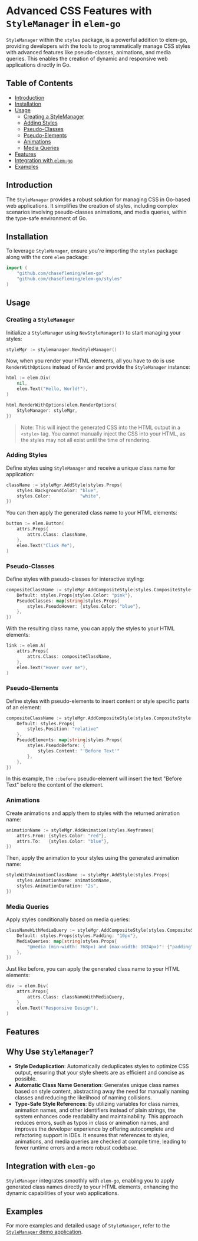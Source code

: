 # Advanced CSS Features with `StyleManager` in `elem-go`

`StyleManager` within the `styles` package, is a powerful addition to elem-go, providing developers with the tools to programmatically manage CSS styles with advanced features like pseudo-classes, animations, and media queries. This enables the creation of dynamic and responsive web applications directly in Go.

## Table of Contents

- [Introduction](#introduction)
- [Installation](#installation)
- [Usage](#usage)
    - [Creating a StyleManager](#creating-a-stylemanager)
    - [Adding Styles](#adding-styles)
    - [Pseudo-Classes](#pseudo-classes)
    - [Pseudo-Elements](#pseudo-elements)
    - [Animations](#animations)
    - [Media Queries](#media-queries)
- [Features](#features)
- [Integration with `elem-go`](#integration-with-elem-go)
- [Examples](#examples)

## Introduction

The `StyleManager` provides a robust solution for managing CSS in Go-based web applications. It simplifies the creation of styles, including complex scenarios involving pseudo-classes animations, and media queries, within the type-safe environment of Go.

## Installation

To leverage `StyleManager`, ensure you're importing the `styles` package along with the core `elem` package:

```go
import (
    "github.com/chasefleming/elem-go"
    "github.com/chasefleming/elem-go/styles"
)
```

## Usage

### Creating a `StyleManager`

Initialize a `StyleManager` using `NewStyleManager()` to start managing your styles:

```go
styleMgr := stylemanager.NewStyleManager()
```

Now, when you render your HTML elements, all you have to do is use `RenderWithOptions` instead of `Render` and provide the `StyleManager` instance:

```go
html := elem.Div(
    nil,
    elem.Text("Hello, World!"),
)

html.RenderWithOptions(elem.RenderOptions{
    StyleManager: styleMgr,
})
```

> Note: This will inject the generated CSS into the HTML output in a `<style>` tag. You cannot manually inject the CSS into your HTML, as the styles may not all exist until the time of rendering.

### Adding Styles

Define styles using `StyleManager` and receive a unique class name for application:

```go
className := styleMgr.AddStyle(styles.Props{
    styles.BackgroundColor: "blue",
    styles.Color:           "white",
})
```

You can then apply the generated class name to your HTML elements:

```go
button := elem.Button(
    attrs.Props{
        attrs.Class: className,
    },
    elem.Text("Click Me"),
)
```

### Pseudo-Classes

Define styles with pseudo-classes for interactive styling:

```go
compositeClassName := styleMgr.AddCompositeStyle(styles.CompositeStyle{
    Default: styles.Props{styles.Color: "pink"},
    PseudoClasses: map[string]styles.Props{
        styles.PseudoHover: {styles.Color: "blue"},
    },
})
```

With the resulting class name, you can apply the styles to your HTML elements:

```go
link := elem.A(
    attrs.Props{
        attrs.Class: compositeClassName,
    },
    elem.Text("Hover over me"),
)
```

### Pseudo-Elements

Define styles with pseudo-elements to insert content or style specific parts of an element:

```go
compositeClassName := styleMgr.AddCompositeStyle(styles.CompositeStyle{
    Default: styles.Props{
		styles.Position: "relative"
	},
    PseudoElements: map[string]styles.Props{
        styles.PseudoBefore: {
			styles.Content: "'Before Text'"
		},
    },
})
```

In this example, the `::before` pseudo-element will insert the text "Before Text" before the content of the element.

### Animations

Create animations and apply them to styles with the returned animation name:

```go
animationName := styleMgr.AddAnimation(styles.Keyframes{
    attrs.From: {styles.Color: "red"},
    attrs.To:   {styles.Color: "blue"},
})
```

Then, apply the animation to your styles using the generated animation name:

```go
styleWithAnimationClassName := styleMgr.AddStyle(styles.Props{
    styles.AnimationName: animationName,
	styles.AnimationDuration: "2s",
})
```

### Media Queries

Apply styles conditionally based on media queries:

```go
classNameWithMediaQuery := styleMgr.AddCompositeStyle(styles.CompositeStyle{
    Default: styles.Props{styles.Padding: "10px"},
    MediaQueries: map[string]styles.Props{
        "@media (min-width: 768px) and (max-width: 1024px)": {"padding": "20px"},
    },
})
```

Just like before, you can apply the generated class name to your HTML elements:

```go
div := elem.Div(
    attrs.Props{
        attrs.Class: classNameWithMediaQuery,
    },
    elem.Text("Responsive Design"),
)
```

## Features

## Why Use `StyleManager`?

- **Style Deduplication**: Automatically deduplicates styles to optimize CSS output, ensuring that your style sheets are as efficient and concise as possible.
- **Automatic Class Name Generation**: Generates unique class names based on style content, abstracting away the need for manually naming classes and reducing the likelihood of naming collisions.
- **Type-Safe Style References**: By utilizing variables for class names, animation names, and other identifiers instead of plain strings, the system enhances code readability and maintainability. This approach reduces errors, such as typos in class or animation names, and improves the developer experience by offering autocomplete and refactoring support in IDEs. It ensures that references to styles, animations, and media queries are checked at compile time, leading to fewer runtime errors and a more robust codebase.

## Integration with `elem-go`

`StyleManager` integrates smoothly with `elem-go`, enabling you to apply generated class names directly to your HTML elements, enhancing the dynamic capabilities of your web applications.

## Examples

For more examples and detailed usage of `StyleManager`, refer to the [`StyleManager` demo application](../examples/stylemanager-demo).